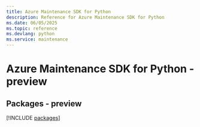 ```yaml
---
title: Azure Maintenance SDK for Python
description: Reference for Azure Maintenance SDK for Python
ms.date: 06/05/2025
ms.topic: reference
ms.devlang: python
ms.service: maintenance
---
```

# Azure Maintenance SDK for Python - preview
## Packages - preview
[!INCLUDE [packages](maintenance-index.md)]